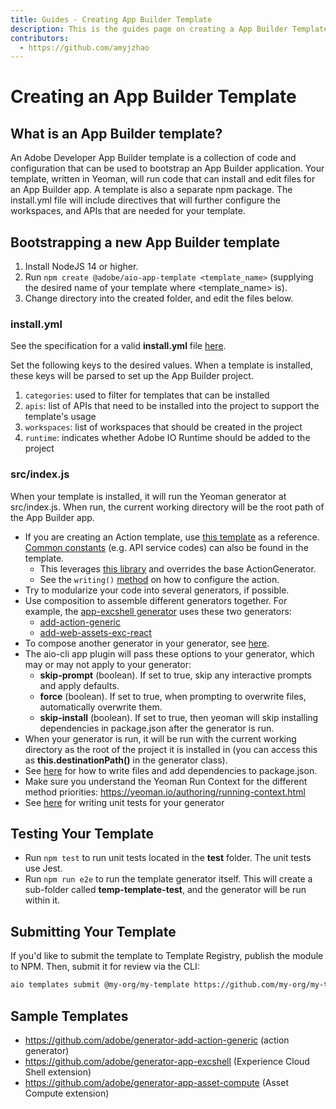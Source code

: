 ```yaml
---
title: Guides - Creating App Builder Template 
description: This is the guides page on creating a App Builder Template
contributors:
  - https://github.com/amyjzhao
---
```

# Creating an App Builder Template

## What is an App Builder template?

An Adobe Developer App Builder template is a collection of code and configuration that can be used to bootstrap an App Builder application. Your template, written in Yeoman, will run code that can install and edit files for an App Builder app. A template is also a separate npm package. The install.yml file will include directives that will further configure the workspaces, and APIs that are needed for your template.

## Bootstrapping a new App Builder template

1. Install NodeJS 14 or higher.
2. Run `npm create @adobe/aio-app-template <template_name>` (supplying the desired name of your template where <template_name> is).
3. Change directory into the created folder, and edit the files below.

### install.yml

See the specification for a valid **install.yml** file [here](requirements/#installyml).

Set the following keys to the desired values. When a template is installed, these keys will be parsed to set up the App Builder project. 

1. `categories`: used to filter for templates that can be installed
2. `apis`: list of APIs that need to be installed into the project to support the template's usage
3. `workspaces`: list of workspaces that should be created in the project
4. `runtime`: indicates whether Adobe IO Runtime should be added to the project

### src/index.js

When your template is installed, it will run the Yeoman generator at src/index.js. When run, the current working directory will be the root path of the App Builder app.

- If you are creating an Action template, use [this template](https://github.com/adobe/generator-add-action-generic) as a reference. [Common constants](https://github.com/adobe/generator-app-common-lib/blob/main/lib/constants.js) (e.g. API service codes) can also be found in the template.
  - This leverages [this library](https://github.com/adobe/generator-app-common-lib/blob/main/lib/constants.js) and overrides the base ActionGenerator.
  - See the `writing()` [method](https://github.com/adobe/generator-add-action-generic/blob/main/index.js#L49) on how to configure the action.
- Try to modularize your code into several generators, if possible.
- Use composition to assemble different generators together. For example, the [app-excshell generator](https://github.com/adobe/generator-app-excshell) uses these two generators:
  - [add-action-generic](https://github.com/adobe/generator-add-action-generic)
  - [add-web-assets-exc-react](https://github.com/adobe/generator-add-web-assets-exc-react)
- To compose another generator in your generator, see [here](https://github.com/adobe/generator-app-excshell/blob/3a26cfcbea52b7d11f632fbb1f340f90b6633be3/index.js#L50).
- The aio-cli app plugin will pass these options to your generator, which may or may not apply to your generator:
  - **skip-prompt** (boolean). If set to true, skip any interactive prompts and apply defaults.
  - **force** (boolean). If set to true, when prompting to overwrite files, automatically overwrite them.
  - **skip-install** (boolean). If set to true, then yeoman will skip installing dependencies in package.json after the generator is run.
- When your generator is run, it will be run with the current working directory as the root of the project it is installed in (you can access this as **this.destinationPath()** in the generator class).
- See [here](https://github.com/adobe/generator-add-web-assets-exc-react/blob/93bf59d9207cb5a9417d8fbd4fc81082afad7502/index.js#L33) for how to write files and add dependencies to package.json.
- Make sure you understand the Yeoman Run Context for the different method priorities: https://yeoman.io/authoring/running-context.html
- See [here](https://github.com/adobe/generator-add-web-assets-exc-react/blob/main/test/index.test.js) for writing unit tests for your generator

## Testing Your Template

- Run `npm test` to run unit tests located in the **test** folder. The unit tests use Jest.
- Run `npm run e2e` to run the template generator itself. This will create a sub-folder called **temp-template-test**, and the generator will be run within it. 

## Submitting Your Template

If you'd like to submit the template to Template Registry, publish the module to NPM. Then, submit it for review via the CLI: 
```bash
aio templates submit @my-org/my-template https://github.com/my-org/my-template
```

## Sample Templates

- https://github.com/adobe/generator-add-action-generic (action generator)
- https://github.com/adobe/generator-app-excshell (Experience Cloud Shell extension)
- https://github.com/adobe/generator-app-asset-compute (Asset Compute extension)

